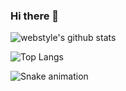 ### Hi there 👋

<!--
**nanotexnolagiya/nanotexnolagiya** is a ✨ _special_ ✨ repository because its `README.md` (this file) appears on your GitHub profile.

Here are some ideas to get you started:

- 🔭 I’m currently working on ...
- 🌱 I’m currently learning ...
- 👯 I’m looking to collaborate on ...
- 🤔 I’m looking for help with ...
- 💬 Ask me about ...
- 📫 How to reach me: ...
- 😄 Pronouns: ...
- ⚡ Fun fact: ...
-->
![webstyle's github stats](https://github-readme-stats.vercel.app/api?username=nanotexnolagiya&show_icons=true&theme=tokyonight)

![Top Langs](https://github-readme-stats.vercel.app/api/top-langs/?username=nanotexnolagiya&layout=compact)

![Snake animation](https://github.com/nanotexnolagiya/nanotexnolagiya/blob/output/github-contribution-grid-snake.svg)

